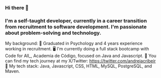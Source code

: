 ### Hi there 👋

### I'm a self-taught developer, currently in a career transition from recruitment to software development. I'm passionate about problem-solving and technology.

My background:
        🧠 Graduated in Psychology and 4 years experience working in recruitment.
        🖥️ I'm currently doing a full stack bootcamp with Code for All_, Academia de Código, focused on Java and Javascript.
        🔭 You can find my tech journey at my X/Twitter: https://twitter.com/andreiacribeir
        🌱 My tech stack: Java, Javascript, CSS, HTML, MySQL, PostgreSQL, and Maven.

